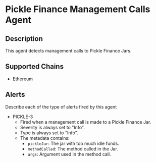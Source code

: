 # Pickle Finance Management Calls Agent

## Description

This agent detects management calls to Pickle Finance Jars.

## Supported Chains

- Ethereum

## Alerts

Describe each of the type of alerts fired by this agent

- PICKLE-3
  - Fired when a management call is made to a Pickle Finance Jar.
  - Severity is always set to "Info". 
  - Type is always set to "Info".
  - The metadata contains:
    - `pickleJar`: The jar with too much idle funds.
    - `methodCalled`: The method called in the Jar.
    - `args`: Argument used in the method call.
